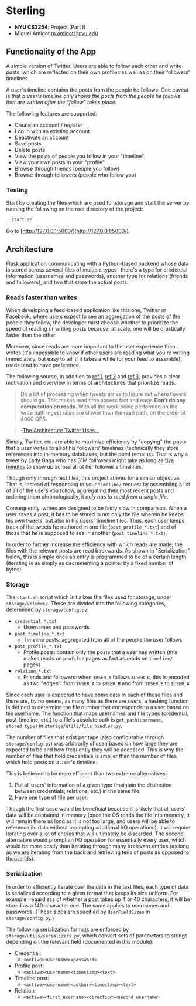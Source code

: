 Sterling
========

- **NYU CS3254**: Project (Part I)
- Miguel Amigot [m.amigot@nyu.edu](m.amigot@nyu.edu)

## Functionality of the App
A simple version of Twitter. Users are able to follow each other and write posts, which are reflected on their own profiles as well as on their followers' timelines.

A user's timeline contains the posts from the people he follows. One caveat is that _a user's timeline only shows the posts from the people he follows that are written after the "follow" takes place._

The following features are supported:
- Create an account / register
- Log in with an existing account
- Deactivate an account
- Save posts
- Delete posts
- View the posts of people you follow in your "timeline"
- View your own posts in your "profile"
- Browse through friends (people you follow)
- Browse through followers (people who follow you)

### Testing
Start by creating the files which are used for storage and start the server by running the following on the root directory of the project:

```bash
. start.sh
```

Go to [http://127.0.0.1:5000/](http://127.0.0.1:5000/).

## Architecture
Flask application communicating with a Python-based backend whose data is stored across several files of multiple types –there's a type for credential information (usernames and passwords), another type for relations (friends and followers), and two that store the actual posts.

### Reads faster than writes
When developing a feed-based application like this one, Twitter or Facebook,  where users expect to see an aggregation of the posts of the people they follow, the developer must choose whether to prioritize the speed of reading or writing posts because, at scale, one will be drastically faster than the other.

Moreover, since reads are more important to the user experience than writes (it's impossible to know if other users are reading what you're writing immediately, but easy to tell if it takes a while for your feed to assemble), reads tend to have preference.

The following source, in addition to [ref.1](http://dl.acm.org/citation.cfm?id=1807257), [ref.2](http://www.slideshare.net/nkallen/q-con-3770885/) and [ref.3](https://news.ycombinator.com/item?id=6007650), provides a clear motivation and overview in terms of architectures that prioritize reads.

> Do a lot of processing when tweets arrive to figure out where tweets should go. This makes read time access fast and easy. **Don’t do any computation on reads.** With all the work being performed on the write path ingest rates are slower than the read path, on the order of 4000 QPS.

> -[The Architecture Twitter Uses...](http://highscalability.com/blog/2013/7/8/the-architecture-twitter-uses-to-deal-with-150m-active-users.html)

Simply, Twitter, etc. are able to maximize efficiency by "copying" the posts that a user writes to all of his followers' timelines (technically they store references into in-memory databases, but the point remains). That is why a tweet by Lady Gaga who has 31M followers might take as long as [five minutes](http://highscalability.com/blog/2013/7/8/the-architecture-twitter-uses-to-deal-with-150m-active-users.html) to show up across all of her follower's timelines.

Though only through text files, this project strives for a similar objective. That is, instead of responding to your `timeline/` request by assembling a list of all of the users you follow, aggregating their most recent posts and ordering them chronologically, it _only has to read from a single file_.

Consequently, writes are designed to be fairly slow in comparison. When a user saves a post, it has to be stored in not only the file wherein he keeps his own tweets, but also in his users' timeline files. Thus, each user keeps track of the tweets he authored in one file (`post_profile_*.txt`) and of those that he is supposed to see in another (`post_timeline_*.txt`).

In order to further increase the efficiency with which reads are made, the files with the relevant posts are read backwards. As shown in "Serialization" below, this is simple once an entry is programmed to be of a certain length (iterating is as simply as decrementing a pointer by a fixed number of bytes).

### Storage
The `start.sh` script which initializes the files used for storage, under `storage/volumes/`. These are divided into the following categories, determined by `storage/config.py`:

- `credential_*.txt`
  - Usernames and passwords
- `post_timeline_*.txt`
  - Timeline posts: aggregated from all of the people the user follows
- `post_profile_*.txt`
  - Profile posts: contain only the posts that a user has written (this makes reads on `profile/` pages as fast as reads on `timeline/` pages)
- `relation_*.txt`
  - Friends and followers: when `$USER_A` follows `$USER_B`, this is encoded as two "edges": from `$USER_A` to `$USER_B` and from `$USER_B` to `$USER_A`

Since each user is expected to have some data in each of those files and there are, by no means, as many files as there are users, a hashing function is defined to determine the file number that corresponds to a user based on his username. The function that maps usernames and file types (credential, post_timeline, etc.) to a file's absolute path is `get_path(username, stored_type)` in `storage/utils/file_handler.py`.

The number of files that exist per type (also configurable through `storage/config.py`) was arbitrarily chosen based on how large they are expected to be and how frequently they will be accessed. This is why the number of files that hold credentials is smaller than the number of files which hold posts on a user's timeline.

This is believed to be more efficient than two extreme alternatives:
1. Put all users' information of a given type (maintain the distinction between credentials, relations, etc.) in the same file.
2. Have one type of file per user.

Though the first case would be beneficial because it is likely that all users' data will be contained in memory (once the OS reads the file into memory, it will remain there as long as it is not too large, and users will be able to reference its data without prompting additional I/O operations), it will require iterating over a lot of entries that will ultimately be discarded. The second alternative would prompt an I/O operation for essentially every user, which would be more costly than iterating through many irrelevant entries (as long as we are iterating from the back and retrieving tens of posts as opposed to thousands).

### Serialization
In order to efficiently iterate over the data in the text files, each type of data is serialized according to a given format that keeps its size uniform. For example, regardless of whether a post takes up 4 or 40 characters, it will be stored as a 140-character one. The same applies to usernames and passwords. (These sizes are specified by `UserFieldSizes` in `storage/config.py`.)

The following serialization formats are enforced by `storage/utils/serializers.py`, which convert sets of parameters to strings depending on the relevant field (documented in this module):

- Credential:
  - `<active><username><password>`
- Profile post:
  - `<active><username><timestamp><text>`
- Timeline post:
  - `<active><username><author><timestamp><text>`
- Relation:
  - `<active><first_username><direction><second_username>`
